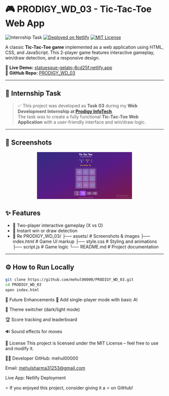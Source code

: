 # 🎮 PRODIGY_WD_03 - Tic-Tac-Toe Web App

![Internship Task](https://img.shields.io/badge/Prodigy%20InfoTech-Internship%20Task-blueviolet)
[![Deployed on Netlify](https://img.shields.io/badge/Deployed%20on-Netlify-00C7B7?logo=netlify&logoColor=white)](https://statuesque-gelato-8cd25f.netlify.app/)
[![MIT License](https://img.shields.io/badge/License-MIT-green.svg)](#license)

A classic **Tic-Tac-Toe game** implemented as a web application using HTML, CSS, and JavaScript. This 2-player game features interactive gameplay, win/draw detection, and a responsive design.

🔗 **Live Demo:** [statuesque-gelato-8cd25f.netlify.app](https://statuesque-gelato-8cd25f.netlify.app/)  
📁 **GitHub Repo:** [PRODIGY_WD_03](https://github.com/mehul00000/PRODIGY_WD_03)

---

## 📌 Internship Task

> ✅ This project was developed as **Task 03** during my **Web Development Internship at [Prodigy InfoTech](https://prodigyinfotech.dev/)**.  
> The task was to create a fully functional **Tic-Tac-Toe Web Application** with a user-friendly interface and win/draw logic.

---
## 📸 Screenshots

<p align="center">
  <img src="https://github.com/HENRY-AIFST/PRODIGY_WD_03/blob/main/dist/assest/cross1.png" alt="Tic-Tac-Toe UI" width="60%" />
  </p>


## ✨ Features

- 🎯 Two-player interactive gameplay (X vs O)
- 🚀 Instant win or draw detection
- 🔁 Re
PRODIGY_WD_03/
├── assets/ # Screenshots & images
├── index.html # Game UI markup
├── style.css # Styling and animations
├── script.js # Game logic
└── README.md # Project documentation


---

## ⚙️ How to Run Locally

```bash
git clone https://github.com/mehul00000/PRODIGY_WD_03.git
cd PRODIGY_WD_03
open index.html
```
🌟 Future Enhancements
🤖 Add single-player mode with basic AI

🎨 Theme switcher (dark/light mode)

🏆 Score tracking and leaderboard

🔊 Sound effects for moves

📄 License
This project is licensed under the MIT License – feel free to use and modify it.

👨‍💻 Developer
GitHub: mehul00000

Email: mehulsharma31253@gmail.com

Live App: Netlify Deployment

⭐ If you enjoyed this project, consider giving it a ⭐ on GitHub!


